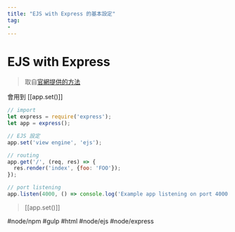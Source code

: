 ```yaml
---
title: "EJS with Express 的基本設定"
tag: 
- 
---
```

# EJS with Express
>取自[官網提供的方法](https://github.com/mde/ejs/wiki/Using-EJS-with-Express)

會用到 [[app.set()]]
```js
// import
let express = require('express');
let app = express();

// EJS 設定
app.set('view engine', 'ejs');

// routing
app.get('/', (req, res) => {
  res.render('index', {foo: 'FOO'});
});

// port listening
app.listen(4000, () => console.log('Example app listening on port 4000!'));
```
>[[app.set()]]

#node/npm #gulp #html #node/ejs #node/express 